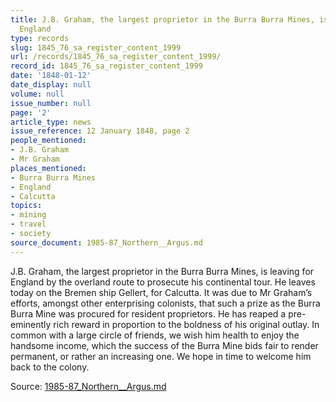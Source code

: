 ```yaml
---
title: J.B. Graham, the largest proprietor in the Burra Burra Mines, is leaving for
  England
type: records
slug: 1845_76_sa_register_content_1999
url: /records/1845_76_sa_register_content_1999/
record_id: 1845_76_sa_register_content_1999
date: '1848-01-12'
date_display: null
volume: null
issue_number: null
page: '2'
article_type: news
issue_reference: 12 January 1848, page 2
people_mentioned:
- J.B. Graham
- Mr Graham
places_mentioned:
- Burra Burra Mines
- England
- Calcutta
topics:
- mining
- travel
- society
source_document: 1985-87_Northern__Argus.md
---
```


J.B. Graham, the largest proprietor in the Burra Burra Mines, is leaving for England by the overland route to prosecute his continental tour.  He leaves today on the Bremen ship Gellert, for Calcutta.  It was due to Mr Graham’s efforts, amongst other enterprising colonists, that such a prize as the Burra Burra Mine was procured for resident proprietors.  He has reaped a pre-eminently rich reward in proportion to the boldness of his original outlay.  In common with a large circle of friends, we wish him health to enjoy the handsome income, which the success of the Burra Mine bids fair to render permanent, or rather an increasing one.  We hope in time to welcome him back to the colony.

Source: [1985-87_Northern__Argus.md](/downloads/markdown/1985-87_Northern__Argus.md)

